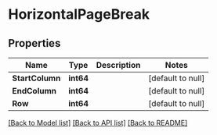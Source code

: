 # HorizontalPageBreak

## Properties
Name | Type | Description | Notes
------------ | ------------- | ------------- | -------------
**StartColumn** | **int64** |  | [default to null]
**EndColumn** | **int64** |  | [default to null]
**Row** | **int64** |  | [default to null]

[[Back to Model list]](../README.md#documentation-for-models) [[Back to API list]](../README.md#documentation-for-api-endpoints) [[Back to README]](../README.md)


